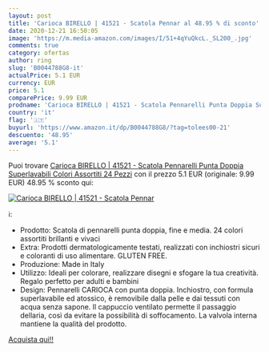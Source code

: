 ```yaml
---
layout: post
title: 'Carioca BIRELLO | 41521 - Scatola Pennar al 48.95 % di sconto'
date: 2020-12-21 16:50:05
image: 'https://m.media-amazon.com/images/I/51+4qYuQkcL._SL200_.jpg'
comments: true
category: ofertas
author: ring
slug: 'B0044788G8-it'
actualPrice: 5.1 EUR
currency: EUR
price: 5.1
comparePrice: 9.99 EUR
prodname: 'Carioca BIRELLO | 41521 - Scatola Pennarelli Punta Doppia Superlavabili  Colori Assortiti  24 Pezzi'
country: 'it'
flag: '🇮🇹'
buyurl: 'https://www.amazon.it/dp/B0044788G8/?tag=tolees00-21'
descuento: '48.95'
average: '5.1'
---
```


Puoi trovare [Carioca BIRELLO | 41521 - Scatola Pennarelli Punta Doppia Superlavabili  Colori Assortiti  24 Pezzi](https://www.amazon.it/dp/B0044788G8/?tag=tolees00-21) con il prezzo 5.1 EUR (originale: 9.99 EUR) 48.95 % sconto qui:

[![Carioca BIRELLO | 41521 - Scatola Pennar](https://m.media-amazon.com/images/I/51+4qYuQkcL._SL200_.jpg)](https://www.amazon.it/dp/B0044788G8/?tag=tolees00-21)

ℹ️:

- Prodotto: Scatola di pennarelli punta doppia, fine e media. 24 colori assortiti brillanti e vivaci
- Extra: Prodotti dermatologicamente testati, realizzati con inchiostri sicuri e coloranti di uso alimentare. GLUTEN FREE.
- Produzione: Made in Italy
- Utilizzo: Ideali per colorare, realizzare disegni e sfogare la tua creatività. Regalo perfetto per adulti e bambini
- Design: Pennarelli CARIOCA con punta doppia. Inchiostro, con formula superlavabile ed atossico, è removibile dalla pelle e dai tessuti con acqua senza sapone. Il cappuccio ventilato permette il passaggio dellaria, così da evitare la possibilità di soffocamento. La valvola interna mantiene la qualità del prodotto.

[Acquista qui!!](https://www.amazon.it/dp/B0044788G8/?tag=tolees00-21)
